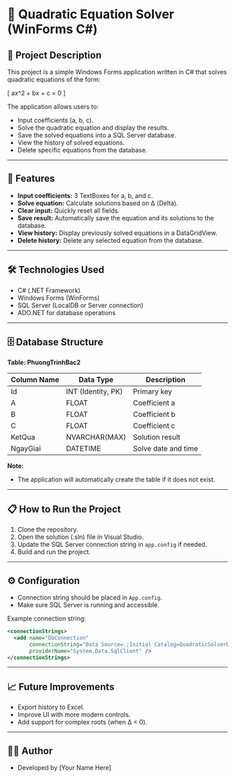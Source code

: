 
# 📘 Quadratic Equation Solver (WinForms C#)

## 📝 Project Description
This project is a simple Windows Forms application written in C# that solves quadratic equations of the form:

\[
ax^2 + bx + c = 0
\]

The application allows users to:
- Input coefficients (a, b, c).
- Solve the quadratic equation and display the results.
- Save the solved equations into a SQL Server database.
- View the history of solved equations.
- Delete specific equations from the database.

---

## 🚀 Features
- **Input coefficients:** 3 TextBoxes for a, b, and c.
- **Solve equation:** Calculate solutions based on Δ (Delta).
- **Clear input:** Quickly reset all fields.
- **Save result:** Automatically save the equation and its solutions to the database.
- **View history:** Display previously solved equations in a DataGridView.
- **Delete history:** Delete any selected equation from the database.

---

## 🛠️ Technologies Used
- C# (.NET Framework)
- Windows Forms (WinForms)
- SQL Server (LocalDB or Server connection)
- ADO.NET for database operations

---

## 🗄️ Database Structure
**Table: PhuongTrinhBac2**

| Column Name | Data Type    | Description              |
|-------------|--------------|---------------------------|
| Id          | INT (Identity, PK) | Primary key |
| A           | FLOAT         | Coefficient a            |
| B           | FLOAT         | Coefficient b            |
| C           | FLOAT         | Coefficient c            |
| KetQua      | NVARCHAR(MAX) | Solution result          |
| NgayGiai    | DATETIME      | Solve date and time       |

**Note:**  
- The application will automatically create the table if it does not exist.

---

## 📋 How to Run the Project
1. Clone the repository.
2. Open the solution (.sln) file in Visual Studio.
3. Update the SQL Server connection string in `app.config` if needed.
4. Build and run the project.

---

## ⚙️ Configuration
- Connection string should be placed in `App.config`.
- Make sure SQL Server is running and accessible.

Example connection string:
```xml
<connectionStrings>
  <add name="DbConnection" 
       connectionString="Data Source=.;Initial Catalog=QuadraticSolverDB;Integrated Security=True" 
       providerName="System.Data.SqlClient" />
</connectionStrings>
```

---

## 📈 Future Improvements
- Export history to Excel.
- Improve UI with more modern controls.
- Add support for complex roots (when Δ < 0).

---

## 👨‍💻 Author
- Developed by [Your Name Here]
